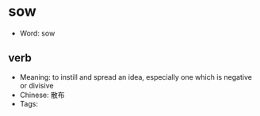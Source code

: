 # sow

- Word: sow

## verb

- Meaning: to instill and spread an idea, especially one which is negative or divisive
- Chinese: 散布
- Tags: 

